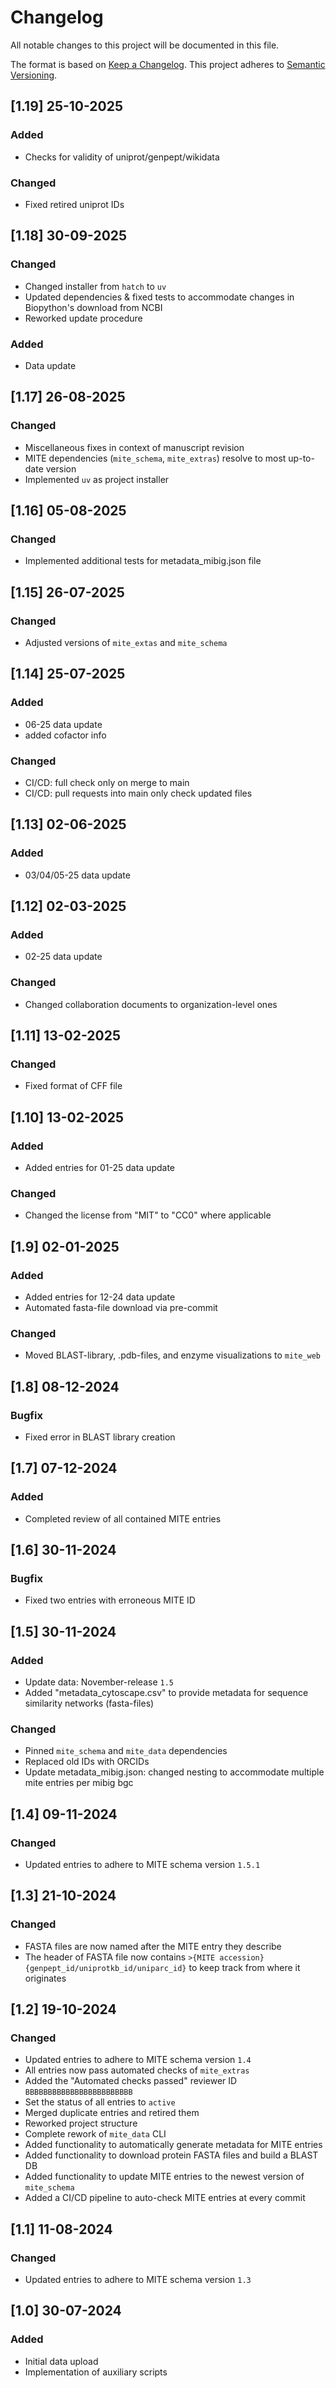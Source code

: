 # Changelog

All notable changes to this project will be documented in this file.

The format is based on [Keep a Changelog](https://keepachangelog.com/en/1.0.0/).
This project adheres to [Semantic Versioning](https://semver.org/spec/v2.0.0.html).


## [1.19] 25-10-2025

### Added

- Checks for validity of uniprot/genpept/wikidata

### Changed

- Fixed retired uniprot IDs


## [1.18] 30-09-2025

### Changed

- Changed installer from `hatch` to `uv`
- Updated dependencies & fixed tests to accommodate changes in Biopython's download from NCBI
- Reworked update procedure

### Added

- Data update

## [1.17] 26-08-2025

### Changed

- Miscellaneous fixes in context of manuscript revision
- MITE dependencies (`mite_schema`, `mite_extras`) resolve to most up-to-date version
- Implemented `uv` as project installer

## [1.16] 05-08-2025

### Changed

- Implemented additional tests for metadata_mibig.json file

## [1.15] 26-07-2025

### Changed

- Adjusted versions of `mite_extas` and `mite_schema`

## [1.14] 25-07-2025

### Added

- 06-25 data update
- added cofactor info

### Changed

- CI/CD: full check only on merge to main
- CI/CD: pull requests into main only check updated files

## [1.13] 02-06-2025

### Added

- 03/04/05-25 data update

## [1.12] 02-03-2025

### Added

- 02-25 data update

### Changed

- Changed collaboration documents to organization-level ones

## [1.11] 13-02-2025

### Changed

- Fixed format of CFF file

## [1.10] 13-02-2025

### Added

- Added entries for 01-25 data update

### Changed

- Changed the license from "MIT" to "CC0" where applicable

## [1.9] 02-01-2025

### Added

- Added entries for 12-24 data update
- Automated fasta-file download via pre-commit

### Changed

- Moved BLAST-library, .pdb-files, and enzyme visualizations to `mite_web`

## [1.8] 08-12-2024

### Bugfix

- Fixed error in BLAST library creation

## [1.7] 07-12-2024

### Added

- Completed review of all contained MITE entries

## [1.6] 30-11-2024

### Bugfix

- Fixed two entries with erroneous MITE ID

## [1.5] 30-11-2024

### Added

- Update data: November-release `1.5`
- Added "metadata_cytoscape.csv" to provide metadata for sequence similarity networks (fasta-files)

### Changed

- Pinned `mite_schema` and `mite_data` dependencies
- Replaced old IDs with ORCIDs
- Update metadata_mibig.json: changed nesting to accommodate multiple mite entries per mibig bgc

## [1.4] 09-11-2024

### Changed

- Updated entries to adhere to MITE schema version `1.5.1`

## [1.3] 21-10-2024

### Changed

- FASTA files are now named after the MITE entry they describe
- The header of FASTA file now contains `>{MITE accession} {genpept_id/uniprotkb_id/uniparc_id}` to keep track from where it originates

## [1.2] 19-10-2024

### Changed

- Updated entries to adhere to MITE schema version `1.4`
- All entries now pass automated checks of `mite_extras`
- Added the "Automated checks passed" reviewer ID `BBBBBBBBBBBBBBBBBBBBBBBB`
- Set the status of all entries to `active`
- Merged duplicate entries and retired them
- Reworked project structure
- Complete rework of `mite_data` CLI
- Added functionality to automatically generate metadata for MITE entries
- Added functionality to download protein FASTA files and build a BLAST DB
- Added functionality to update MITE entries to the newest version of `mite_schema`
- Added a CI/CD pipeline to auto-check MITE entries at every commit

## [1.1] 11-08-2024

### Changed

- Updated entries to adhere to MITE schema version `1.3`

## [1.0] 30-07-2024

### Added

- Initial data upload
- Implementation of auxiliary scripts

